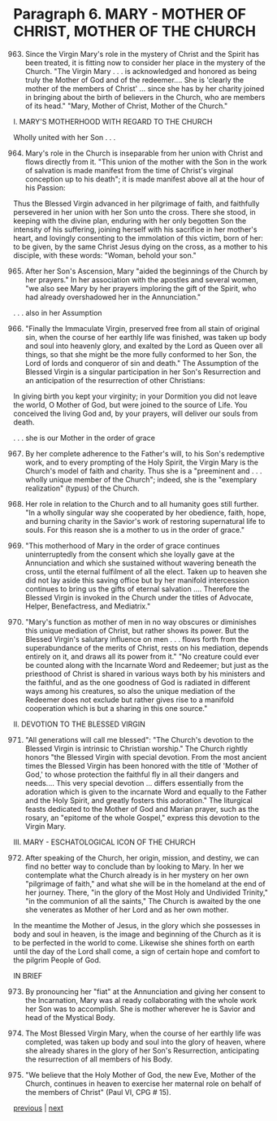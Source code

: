 # Paragraph 6. MARY - MOTHER OF CHRIST, MOTHER OF THE CHURCH

963. Since the Virgin Mary's role in the mystery of Christ and the Spirit has been treated, it is fitting now to consider her place in the mystery of the Church. "The Virgin Mary . . . is acknowledged and honored as being truly the Mother of God and of the redeemer.... She is 'clearly the mother of the members of Christ' ... since she has by her charity joined in bringing about the birth of believers in the Church, who are members of its head." "Mary, Mother of Christ, Mother of the Church."

I. MARY'S MOTHERHOOD WITH REGARD TO THE CHURCH

Wholly united with her Son . . .

964. Mary's role in the Church is inseparable from her union with Christ and flows directly from it. "This union of the mother with the Son in the work of salvation is made manifest from the time of Christ's virginal conception up to his death"; it is made manifest above all at the hour of his Passion:

Thus the Blessed Virgin advanced in her pilgrimage of faith, and faithfully persevered in her union with her Son unto the cross. There she stood, in keeping with the divine plan, enduring with her only begotten Son the intensity of his suffering, joining herself with his sacrifice in her mother's heart, and lovingly consenting to the immolation of this victim, born of her: to be given, by the same Christ Jesus dying on the cross, as a mother to his disciple, with these words: "Woman, behold your son."

965. After her Son's Ascension, Mary "aided the beginnings of the Church by her prayers." In her association with the apostles and several women, "we also see Mary by her prayers imploring the gift of the Spirit, who had already overshadowed her in the Annunciation."

. . . also in her Assumption

966. "Finally the Immaculate Virgin, preserved free from all stain of original sin, when the course of her earthly life was finished, was taken up body and soul into heavenly glory, and exalted by the Lord as Queen over all things, so that she might be the more fully conformed to her Son, the Lord of lords and conqueror of sin and death." The Assumption of the Blessed Virgin is a singular participation in her Son's Resurrection and an anticipation of the resurrection of other Christians:

In giving birth you kept your virginity; in your Dormition you did not leave the world, O Mother of God, but were joined to the source of Life. You conceived the living God and, by your prayers, will deliver our souls from death.

. . . she is our Mother in the order of grace

967. By her complete adherence to the Father's will, to his Son's redemptive work, and to every prompting of the Holy Spirit, the Virgin Mary is the Church's model of faith and charity. Thus she is a "preeminent and . . . wholly unique member of the Church"; indeed, she is the "exemplary realization" (typus) of the Church.

968. Her role in relation to the Church and to all humanity goes still further. "In a wholly singular way she cooperated by her obedience, faith, hope, and burning charity in the Savior's work of restoring supernatural life to souls. For this reason she is a mother to us in the order of grace."

969. "This motherhood of Mary in the order of grace continues uninterruptedly from the consent which she loyally gave at the Annunciation and which she sustained without wavering beneath the cross, until the eternal fulfilment of all the elect. Taken up to heaven she did not lay aside this saving office but by her manifold intercession continues to bring us the gifts of eternal salvation .... Therefore the Blessed Virgin is invoked in the Church under the titles of Advocate, Helper, Benefactress, and Mediatrix."

970. "Mary's function as mother of men in no way obscures or diminishes this unique mediation of Christ, but rather shows its power. But the Blessed Virgin's salutary influence on men . . . flows forth from the superabundance of the merits of Christ, rests on his mediation, depends entirely on it, and draws all its power from it." "No creature could ever be counted along with the Incarnate Word and Redeemer; but just as the priesthood of Christ is shared in various ways both by his ministers and the faithful, and as the one goodness of God is radiated in different ways among his creatures, so also the unique mediation of the Redeemer does not exclude but rather gives rise to a manifold cooperation which is but a sharing in this one source."

II. DEVOTION TO THE BLESSED VIRGIN

971. "All generations will call me blessed": "The Church's devotion to the Blessed Virgin is intrinsic to Christian worship." The Church rightly honors "the Blessed Virgin with special devotion. From the most ancient times the Blessed Virgin has been honored with the title of 'Mother of God,' to whose protection the faithful fly in all their dangers and needs.... This very special devotion ... differs essentially from the adoration which is given to the incarnate Word and equally to the Father and the Holy Spirit, and greatly fosters this adoration." The liturgical feasts dedicated to the Mother of God and Marian prayer, such as the rosary, an "epitome of the whole Gospel," express this devotion to the Virgin Mary.

III. MARY - ESCHATOLOGICAL ICON OF THE CHURCH

972. After speaking of the Church, her origin, mission, and destiny, we can find no better way to conclude than by looking to Mary. In her we contemplate what the Church already is in her mystery on her own "pilgrimage of faith," and what she will be in the homeland at the end of her journey. There, "in the glory of the Most Holy and Undivided Trinity," "in the communion of all the saints," The Church is awaited by the one she venerates as Mother of her Lord and as her own mother.

In the meantime the Mother of Jesus, in the glory which she possesses in body and soul in heaven, is the image and beginning of the Church as it is to be perfected in the world to come. Likewise she shines forth on earth until the day of the Lord shall come, a sign of certain hope and comfort to the pilgrim People of God.

IN BRIEF

973. By pronouncing her "fiat" at the Annunciation and giving her consent to the Incarnation, Mary was al ready collaborating with the whole work her Son was to accomplish. She is mother wherever he is Savior and head of the Mystical Body.

974. The Most Blessed Virgin Mary, when the course of her earthly life was completed, was taken up body and soul into the glory of heaven, where she already shares in the glory of her Son's Resurrection, anticipating the resurrection of all members of his Body.

975. "We believe that the Holy Mother of God, the new Eve, Mother of the Church, continues in heaven to exercise her maternal role on behalf of the members of Christ" (Paul VI, CPG # 15).

[previous](https://github.com/Tenari/non-fiction/blob/master/catechism/__P2B.md) | [next](https://github.com/Tenari/non-fiction/blob/master/catechism/__P2D.md)